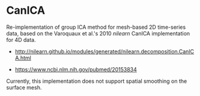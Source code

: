 # CanICA
Re-implementation of group ICA method for mesh-based 2D time-series data, based on the Varoquaux et al.'s 2010 *nilearn* CanICA implementation for 4D data.

  * http://nilearn.github.io/modules/generated/nilearn.decomposition.CanICA.html

  * https://www.ncbi.nlm.nih.gov/pubmed/20153834

Currently, this implementation does not support spatial smoothing on the surface mesh.
